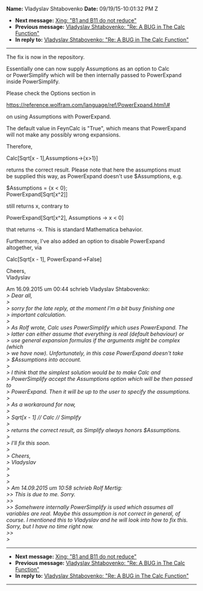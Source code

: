 **Name:** Vladyslav Shtabovenko
**Date:** 09/19/15-10:01:32 PM Z

  - **Next message:** [Xing: "B1 and B11 do not reduce"](0986.html)
  - **Previous message:** [Vladyslav Shtabovenko: "Re: A BUG in The Calc
    Function"](0984.html)
  - **In reply to:** [Vladyslav Shtabovenko: "Re: A BUG in The Calc
    Function"](0984.html)

-----

The fix is now in the repository.  

Essentially one can now supply Assumptions as an option to Calc  
or PowerSimplify which will be then internally passed to PowerExpand  
inside PowerSimplify.  

Please check the Options section in  

https://reference.wolfram.com/language/ref/PowerExpand.html\#  

on using Assumptions with PowerExpand.  

The default value in FeynCalc is "True", which means that PowerExpand  
will not make any possibly wrong expansions.  

Therefore,  

Calc[Sqrt[x - 1],Assumptions-\>{x\>1}]  

returns the correct result. Please note that here the assumptions must  
be supplied this way, as PowerExpand doesn't use $Assumptions, e.g.  

$Assumptions = {x \< 0};  
PowerExpand[Sqrt[x^2]]  

still returns x, contrary to  

PowerExpand[Sqrt[x^2], Assumptions -\> x \< 0]  

that returns -x. This is standard Mathematica behavior.  

Furthermore, I've also added an option to disable PowerExpand  
altogether, via  

Calc[Sqrt[x - 1], PowerExpand-\>False]  

Cheers,  
Vladyslav  

Am 16.09.2015 um 00:44 schrieb Vladyslav Shtabovenko:  
*\> Dear all,*  
*\>*  
*\> sorry for the late reply, at the moment I'm a bit busy finishing
one*  
*\> important calculation.*  
*\>*  
*\> As Rolf wrote, Calc uses PowerSimplify which uses PowerExpand.
The*  
*\> latter can either assume that everything is real (default behaviour)
or*  
*\> use general expansion formulas if the arguments might be complex
(which*  
*\> we have now). Unfortunately, in this case PowerExpand doesn't
take*  
*\> $Assumptions into account.*  
*\>*  
*\> I think that the simplest solution would be to make Calc and*  
*\> PowerSimplify accept the Assumptions option which will be then
passed to*  
*\> PowerExpand. Then it will be up to the user to specify the
assumptions.*  
*\>*  
*\> As a workaround for now,*  
*\>*  
*\> Sqrt[x - 1] // Calc // Simplify*  
*\>*  
*\> returns the correct result, as Simplify always honors
$Assumptions.*  
*\>*  
*\> I'll fix this soon.*  
*\>*  
*\> Cheers,*  
*\> Vladyslav*  
*\>*  
*\>*  
*\>*  
*\> Am 14.09.2015 um 10:58 schrieb Rolf Mertig:*  
*\>\> This is due to me. Sorry.*  
*\>\>*  
*\>\> Somehwere internally PowerSimplify is used which assumes all
variables are real. Maybe this assumption is not correct in general, of
course. I mentioned this to Vladyslav and he will look into how to fix
this. Sorry, but I have no time right now.*  
*\>\>*  
*\>*  

-----

  - **Next message:** [Xing: "B1 and B11 do not reduce"](0986.html)
  - **Previous message:** [Vladyslav Shtabovenko: "Re: A BUG in The Calc
    Function"](0984.html)
  - **In reply to:** [Vladyslav Shtabovenko: "Re: A BUG in The Calc
    Function"](0984.html)

-----


